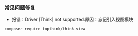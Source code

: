 ### 常见问题修复
- 报错：Driver [Think] not supported.原因：忘记引入视图模块
```
composer require topthink/think-view
```
